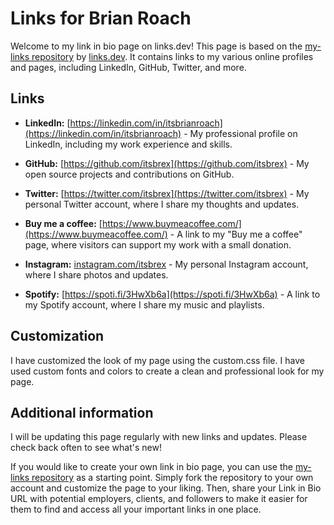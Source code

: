# Links for Brian Roach

Welcome to my link in bio page on links.dev! This page is based on the [my-links repository](https://github.com/linksdotdev/my-links) by [links.dev](https://links.dev). It contains links to my various online profiles and pages, including LinkedIn, GitHub, Twitter, and more.

## Links

- **LinkedIn:** [https://linkedin.com/in/itsbrianroach](https://linkedin.com/in/itsbrianroach) - My professional profile on LinkedIn, including my work experience and skills.

- **GitHub:** [https://github.com/itsbrex](https://github.com/itsbrex) - My open source projects and contributions on GitHub.

- **Twitter:** [https://twitter.com/itsbrex](https://twitter.com/itsbrex) - My personal Twitter account, where I share my thoughts and updates.

- **Buy me a coffee:** [https://www.buymeacoffee.com/](https://www.buymeacoffee.com/) - A link to my "Buy me a coffee" page, where visitors can support my work with a small donation.

- **Instagram:** [instagram.com/itsbrex](instagram.com/itsbrex) - My personal Instagram account, where I share photos and updates.

- **Spotify:** [https://spoti.fi/3HwXb6a](https://spoti.fi/3HwXb6a) - A link to my Spotify account, where I share my music and playlists.

## Customization

I have customized the look of my page using the custom.css file. I have used custom fonts and colors to create a clean and professional look for my page.

## Additional information

I will be updating this page regularly with new links and updates. Please check back often to see what's new!

If you would like to create your own link in bio page, you can use the [my-links repository](https://github.com/linksdotdev/my-links) as a starting point. Simply fork the repository to your own account and customize the page to your liking. Then, share your Link in Bio URL with potential employers, clients, and followers to make it easier for them to find and access all your important links in one place.

